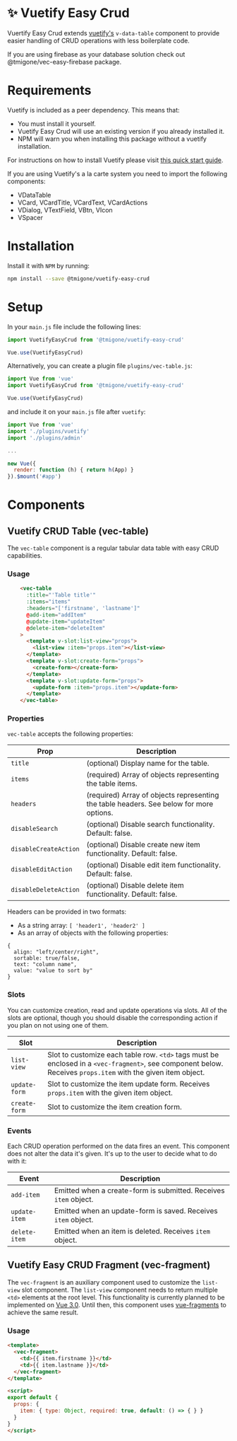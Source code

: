# :sparkles: Vuetify Easy Crud

Vuertify Easy Crud extends [vuetify's](https://vuetifyjs.com) `v-data-table` component to provide easier handling of CRUD operations with less boilerplate code.

If you are using firebase as your database solution check out @tmigone/vec-easy-firebase package.


# Requirements

Vuetify is included as a peer dependency. 
This means that:
- You must install it yourself. 
- Vuetify Easy Crud will use an existing version if you already installed it. 
- NPM will warn you when installing this package without a vuetify installation.

For instructions on how to install Vuetify please visit [this quick start guide](https://vuetifyjs.com/en/getting-started/quick-start).

If you are using Vuetify's a la carte system you need to import the following components:
- VDataTable
- VCard, VCardTitle, VCardText, VCardActions
- VDialog, VTextField, VBtn, VIcon
- VSpacer

# Installation
Install it with `NPM` by running: 
```bash
npm install --save @tmigone/vuetify-easy-crud
```

# Setup
In your `main.js` file include the following lines: 

```javascript
import VuetifyEasyCrud from '@tmigone/vuetify-easy-crud'

Vue.use(VuetifyEasyCrud)
```

Alternatively, you can create a plugin file `plugins/vec-table.js`:

```javascript
import Vue from 'vue'
import VuetifyEasyCrud from '@tmigone/vuetify-easy-crud'

Vue.use(VuetifyEasyCrud)
```

and include it on your `main.js` file after `vuetify`:
```javascript
import Vue from 'vue'
import './plugins/vuetify'
import './plugins/admin'

...

new Vue({
  render: function (h) { return h(App) }
}).$mount('#app')

```

# Components

## Vuetify CRUD Table (vec-table)
The `vec-table` component is a regular tabular data table with easy CRUD capabilities.


### Usage
```html
    <vec-table
      :title="'Table title'"
      :items="items"
      :headers="['firstname', 'lastname']"
      @add-item="addItem"
      @update-item="updateItem"
      @delete-item="deleteItem"
    >
      <template v-slot:list-view="props">
        <list-view :item="props.item"></list-view>
      </template>
      <template v-slot:create-form="props">
        <create-form></create-form>
      </template>
      <template v-slot:update-form="props">
        <update-form :item="props.item"></update-form>
      </template>
    </vec-table>
```

### Properties

```vec-table``` accepts the following properties: 

| Prop | Description |
| --- | --- |
| `title` | (optional) Display name for the table. |
| `items` | (required) Array of objects representing the table items. |
| `headers` | (required) Array of objects representing the table headers. See below for more options. |
| `disableSearch` | (optional) Disable search functionality. Default: false. |
| `disableCreateAction` | (optional) Disable create new item functionality. Default: false. |
| `disableEditAction` | (optional) Disable edit item functionality. Default: false. |
| `disableDeleteAction` | (optional) Disable delete item functionality. Default: false. |

Headers can be provided in two formats:
- As a string array: ```[ 'header1', 'header2' ]```
- As an array of objects with the following properties:
```
{
  align: "left/center/right",
  sortable: true/false,
  text: "column name",
  value: "value to sort by"
}
```
 
### Slots

You can customize creation, read and update operations via slots. All of the slots are optional, though you should disable the corresponding action if you plan on not using one of them.

| Slot | Description |
| --- | --- |
| `list-view` | Slot to customize each table row. `<td>` tags must be enclosed in a `<vec-fragment>`, see component below. Receives ```props.item``` with the given item object. |
| `update-form` | Slot to customize the item update form. Receives ```props.item``` with the given item object. |
| `create-form` | Slot to customize the item creation form. |

### Events

Each CRUD operation performed on the data fires an event. This component does not alter the data it's given. It's up to the user to decide what to do with it:

| Event | Description |
| --- | --- |
| `add-item` | Emitted when a create-form is submitted. Receives ```item``` object. |
| `update-item` | Emitted when an update-form is saved. Receives ```item``` object. |
| `delete-item` | Emitted when an item is deleted. Receives ```item``` object. |

## Vuetify Easy CRUD Fragment (vec-fragment)
The `vec-fragment` is an auxiliary component used to customize the ```list-view``` slot component. The ```list-view``` component needs to return multiple `<td>` elements at the root level. This functionality is currently planned to be implemented on [Vue 3.0](https://medium.com/the-vue-point/plans-for-the-next-iteration-of-vue-js-777ffea6fabf). Until then, this component uses [vue-fragments](https://www.npmjs.com/package/vue-fragments) to achieve the same result.

### Usage
```html
<template>
  <vec-fragment>
    <td>{{ item.firstname }}</td>
    <td>{{ item.lastname }}</td>
  </vec-fragment>
</template>

<script>
export default {
  props: {
    item: { type: Object, required: true, default: () => { } }
  }
}
</script>
```
